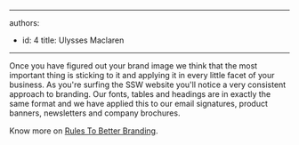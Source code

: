 

---
authors:
  - id: 4
    title: Ulysses Maclaren
---




<span class='intro'> <p>​Once you have figured out your brand image we think that the most important thing is sticking to it and applying it in every little facet of your business. As you're surfing the SSW website you'll notice a very consistent approach to branding. Our fonts, tables and headings are in exactly the same format and we have applied this to our email signatures, product banners, newsletters and company brochures.</p> </span>

<p>​Know more on&#160;<span style="line-height&#58;20px;"><a href="http&#58;//www.ssw.com.au/ssw/Standards/Rules/RulestoBetterBranding.aspx">Rules To Better Branding​</a>.​</span></p>​


